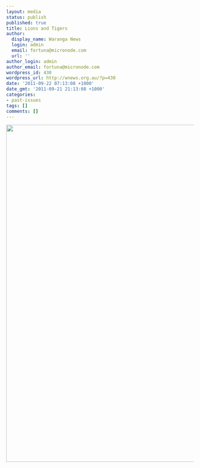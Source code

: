 ```yaml
---
layout: media
status: publish
published: true
title: Lions and Tigers
author:
  display_name: Waranga News
  login: admin
  email: fortuna@micronode.com
  url: ''
author_login: admin
author_email: fortuna@micronode.com
wordpress_id: 430
wordpress_url: http://wnews.org.au/?p=430
date: '2011-09-22 07:13:08 +1000'
date_gmt: '2011-09-21 21:13:08 +1000'
categories:
- past-issues
tags: []
comments: []
---
```


<a href="{{ site.url }}/images/2011/09/frontpage-20110922.pdf"><img class="alignnone size-full wp-image-429" title="Front Page - September 22, 2011" src="{{ site.url }}/images/2011/09/frontpage-20110922.png" alt="" width="624" height="907" /></a>
